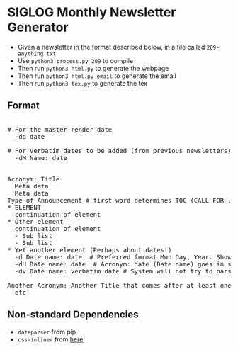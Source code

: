 # SIGLOG Monthly Newsletter Generator

- Given a newsletter in the format described below, in a file called `209-anything.txt`
- Use `python3 process.py 209` to compile
- Then run `python3 html.py` to generate the webpage
- Then run `python3 html.py email` to generate the email
- Then run `python3 tex.py` to generate the tex

## Format

<pre>

# For the master render date
  -dd date 

# For verbatim dates to be added (from previous newsletters)
  -dM Name: date


Acronym: Title
  Meta data
  Meta data
Type of Announcement # first word determines TOC (CALL FOR ..., JOBS, ANNOUNCEMENT)
* ELEMENT
  continuation of element
* Other element
  continuation of element
  - Sub list
  - Sub list
* Yet another element (Perhaps about dates!)
  -d Date name: date  # Preferred format Mon Day, Year. Shown only here
  -dH Date name: date  # Acronym: date (Date name) goes in special dates header
  -dv Date name: verbatim date # System will not try to parse the date (necessary for date ranges)

Another Acronym: Another Title that comes after at least one clear line
  etc!
</pre>


## Non-standard Dependencies

* `dateparser` from pip
* `css-inliner` from [here](https://github.com/turanct/css-inliner)